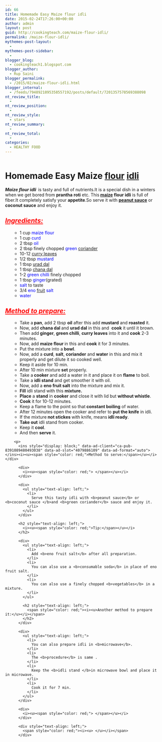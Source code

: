 ```yaml
---
id: 66
title: Homemade Easy Maize flour idli
date: 2015-02-24T17:26:00+00:00
author: admin
layout: post
guid: http://cookingteach.com/maize-flour-idli/
permalink: /maize-flour-idli/
mythemes-post-layout:
  - 
mythemes-post-sidebar:
  - 
blogger_blog:
  - cookingteach1.blogspot.com
blogger_author:
  - Rup Saini
blogger_permalink:
  - /2015/02/maize-flour-idli.html
blogger_internal:
  - /feeds/7948921895358557192/posts/default/7201357578569388098
nt_review_title:
  - 
nt_review_position:
  - 
nt_review_style:
  - stars
nt_review_summary:
  - 
nt_review_total:
  - 
categories:
  - HEALTHY FOOD
---
```

<div style="clear: both; text-align: center;">
</div>

<div style="clear: both; text-align: center;">
  <a style="margin-left: 1em; margin-right: 1em;" href="http://4.bp.blogspot.com/-TwaQAZtM5HM/VOyqnYGkphI/AAAAAAAAAGs/PQeEZb_TnJQ/s1600/11.jpg"><img src="http://4.bp.blogspot.com/-TwaQAZtM5HM/VOyqnYGkphI/AAAAAAAAAGs/PQeEZb_TnJQ/s1600/11.jpg" alt="" border="0" /></a>
</div>

<div style="clear: both; text-align: center;">
</div>

<h1 style="clear: both;">
  Homemade Easy Maize <a class="zem_slink" title="Flour" href="http://en.wikipedia.org/wiki/Flour" target="_blank" rel="wikipedia">flour</a> <a class="zem_slink" title="Idli" href="http://en.wikipedia.org/wiki/Idli" target="_blank" rel="wikipedia">idli</a>
</h1>

<div style="text-align: left;">
  <i style="font-weight: bold;">Maize flour idli  </i>is tasty and full of nutrients.It is a special dish in a winters when we get bored from <b>prantha</b> <b>roti</b> etc. This<b> <a class="zem_slink" title="Maize" href="http://en.wikipedia.org/wiki/Maize" target="_blank" rel="wikipedia">maize</a> flour idli</b> is full of fiber.It completely satisfy your <b>appetite</b>.So serve it with <b><a class="zem_slink" title="Peanut sauce" href="http://en.wikipedia.org/wiki/Peanut_sauce" target="_blank" rel="wikipedia">peanut sauce</a></b> or <b>coconut sauce</b> and enjoy it.
</div>

<h2 style="text-align: left;">
  <span style="color: red;"><i><u>Ingredients:</u></i></span>
</h2>

<div>
  <ul style="text-align: left;">
    <ul style="text-align: left;">
      <li>
        1 cup <span style="color: blue;">maize flour</span>
      </li>
      <li>
        1 cup <span style="color: blue;">curd</span>
      </li>
      <li>
        2 tbsp <span style="color: blue;">oil</span>
      </li>
      <li>
        2 tbsp finely chopped <span style="color: blue;">green</span> <span style="color: blue;"><a class="zem_slink" title="Coriander" href="http://en.wikipedia.org/wiki/Coriander" target="_blank" rel="wikipedia">coriander</a></span>
      </li>
      <li>
        10-12 <span style="color: blue;"><a class="zem_slink" title="Curry Tree" href="http://en.wikipedia.org/wiki/Curry_Tree" target="_blank" rel="wikipedia">curry leaves</a></span>
      </li>
      <li>
        1/2 tbsp <span style="color: blue;">mustard</span>
      </li>
      <li>
        1 tbsp<span style="color: blue;"> <a class="zem_slink" title="Vigna mungo" href="http://en.wikipedia.org/wiki/Vigna_mungo" target="_blank" rel="wikipedia">urad dal</a></span>
      </li>
      <li>
        1 tbsp <span style="color: blue;"><a class="zem_slink" title="Dal" href="http://en.wikipedia.org/wiki/Dal" target="_blank" rel="wikipedia">chana dal</a></span>
      </li>
      <li>
        1-2 <span style="color: blue;">green chilli</span> finely chopped
      </li>
      <li>
        1 tbsp <span style="color: blue;">ginger</span>(grated)
      </li>
      <li>
        <span style="color: blue;">salt</span> to taste
      </li>
      <li>
        3/4 <span style="color: blue;">eno <a class="zem_slink" title="Fruit" href="http://en.wikipedia.org/wiki/Fruit" target="_blank" rel="wikipedia">fruit</a> salt</span>
      </li>
      <li>
        <span style="color: blue;">water</span>
      </li>
    </ul>
  </ul>
  
  <h2 style="text-align: left;">
    <span style="color: red;"><i><u>Method to prepare:</u></i></span>
  </h2>
</div>

<div>
  <ul style="text-align: left;">
    <ul style="text-align: left;">
      <li>
        Take a<b> pan</b>, add 2 tbsp <b>oil</b> after this add <b>mustard</b> and <b>roasted</b> it.
      </li>
      <li>
        Now, add <b>chana dal </b>and <b>urad dal</b> in this and  <b>cook</b> it until it brown.
      </li>
      <li>
        Then add<b> ginger</b>, <b>green chilli</b>, <b>curry leaves</b> into it and <b>cook</b> 2-3 minutes.
      </li>
      <li>
        Now, add <b>maize flour </b>in this and <b>cook</b> it for 3 minutes.
      </li>
      <li>
        Put the mixture into a<b> bowl</b>.
      </li>
      <li>
        Now, add a <b>curd</b>, <b>salt</b>, <b>coriander</b> and <b>water</b> in this and mix it properly and get dilute it so cooked well.
      </li>
      <li>
        Keep it aside for 10 min.
      </li>
      <li>
        After 10 min mixture<b> set</b> properly.
      </li>
      <li>
        Take a<b> cooker</b> and add a water in it and place it on <b>flame</b> to boil.
      </li>
      <li>
        Take a <b>idli stand</b> and get smoother it with oil.
      </li>
      <li>
        Now, add a <b>eno fruit salt</b> into the mixture and mix it.
      </li>
      <li>
        <b>Fill</b> idli stand with this <b>mixture.</b>
      </li>
      <li>
        <b>Place</b> a <b>stand</b> in <b>cooker</b> and close it with lid but <b>without whistle</b>.
      </li>
      <li>
        <b>Cook</b> it for 10-12 minutes.
      </li>
      <li>
        Keep a flame to the point so that<b> constant boiling</b> of water.
      </li>
      <li>
        After 12 minutes open the cooker and refer to <b>put the knife</b> in idli.
      </li>
      <li>
        If the mixture<b> not stickes </b>with knife, means<b> idli ready</b>.
      </li>
      <li>
        <b>Take out</b> idli stand from cooker.
      </li>
      <li>
        Keep it <b>cool</b>.
      </li>
      <li>
        And then <b>serve</b> it.
      </li>
      <p>
        <!-- post --></ul> </ul> 
        
        <p>
          <ins style="display: block;" data-ad-client="ca-pub-8391089480493038" data-ad-slot="4079886109" data-ad-format="auto"></ins><i><u><span style="color: red;">Method to serve:</span></u></i></div> 
          
          <div>
            <i><u><span style="color: red;"> </span></u></i>
          </div>
          
          <div>
            <ul style="text-align: left;">
              <li>
                Serve this tasty idli with <b>peanut sauce</b> or <b>coconut sauce </b>and <b>green coriander</b> sauce and enjoy it.
              </li>
            </ul>
          </div>
          
          <h2 style="text-align: left;">
            <i><u><span style="color: red;">Tip:</span></u></i>
          </h2>
          
          <div>
            <ul style="text-align: left;">
              <li>
                Add <b>eno fruit salt</b> after all preparation.
              </li>
              <li>
                You can also use a <b>consumable soda</b> in place of eno fruit salt.
              </li>
              <li>
                You can also use a finely chopped <b>vegetables</b> in a mixture.
              </li>
            </ul>
            
            <h2 style="text-align: left;">
              <span style="color: red;"><i><u>Another method to prepare it:</u></i></span>
            </h2>
          </div>
          
          <div>
            <ul style="text-align: left;">
              <li>
                You can also prepare idli in <b>microwave</b>.
              </li>
              <li>
                The <b>procedure</b> is same .
              </li>
              <li>
                Keep the <b>idli stand </b>in microwave bowl and place it in microwave.
              </li>
              <li>
                Cook it for 7 min.
              </li>
            </ul>
          </div>
          
          <div>
            <i><u><span style="color: red;"> </span></u></i>
          </div>
          
          <div style="text-align: left;">
            <span style="color: red;"><i><u> </u></i></span>
          </div>